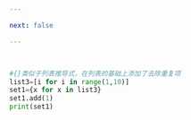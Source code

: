 ```yaml
---

next: false

---
```




<BlogInfo id="915" title="2.集合推导式" author="白日梦想猿" pv=0 read_times=0 pre_cost_time="0分5秒" category="进阶语法" tag_list="['进阶语法']" create_time="2021.11.08 15:15:03" update_time="2021.11.08 15:17:03" />

```python


#{}类似于列表推导式，在列表的基础上添加了去除重复项
list3=[i for i in range(1,10)]
set1={x for x in list3}
set1.add(1)
print(set1)
```



<ActionBox />
